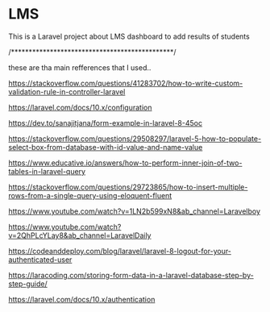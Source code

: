 # LMS
 This is a Laravel project about LMS dashboard to add results of students
 
/**********************************************/
 
 these are tha main refferences that I used..
 
 https://stackoverflow.com/questions/41283702/how-to-write-custom-validation-rule-in-controller-laravel
 
 https://laravel.com/docs/10.x/configuration
 
 https://dev.to/sanajitjana/form-example-in-laravel-8-45oc
 
 https://stackoverflow.com/questions/29508297/laravel-5-how-to-populate-select-box-from-database-with-id-value-and-name-value

 https://www.educative.io/answers/how-to-perform-inner-join-of-two-tables-in-laravel-query
 
 https://stackoverflow.com/questions/29723865/how-to-insert-multiple-rows-from-a-single-query-using-eloquent-fluent
 
 https://www.youtube.com/watch?v=1LN2b599xN8&ab_channel=Laravelboy
 
 https://www.youtube.com/watch?v=2QhPLcYLay8&ab_channel=LaravelDaily
 
 https://codeanddeploy.com/blog/laravel/laravel-8-logout-for-your-authenticated-user
 
 https://laracoding.com/storing-form-data-in-a-laravel-database-step-by-step-guide/
 
 https://laravel.com/docs/10.x/authentication

